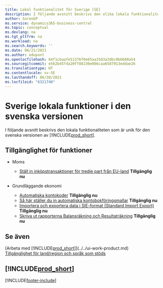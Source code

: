 ```yaml
---
title: Lokal funktionalitet för Sverige [SE]
description: I följande avsnitt beskrivs den olika lokala funktionaliteten i den svenska versionen av Business Central.
author: SorenGP
ms.service: dynamics365-business-central
ms.topic: conceptual
ms.devlang: na
ms.tgt_pltfrm: na
ms.workload: na
ms.search.keywords: ''
ms.date: 06/21/2021
ms.author: edupont
ms.openlocfilehash: 64f1cbaafe51376f0e65aa33d3a3dbc0b6688a54
ms.sourcegitcommit: e562b45fda20ff88230e086caa6587913eddae26
ms.translationtype: HT
ms.contentlocale: sv-SE
ms.lasthandoff: 06/30/2021
ms.locfileid: "6321740"
---
```

# <a name="sweden-local-functionality-in-the-swedish-version"></a>Sverige lokala funktioner i den svenska versionen

I följande avsnitt beskrivs den lokala funktionaliteten som är unik för den svenska versionen av [!INCLUDE[prod_short](../../includes/prod_short.md)].  

## <a name="feature-availability"></a>Tillgänglighet för funktioner  

* Moms
    * [Ställ in inköpstransaktioner för tredje part från EU-land](how-to-set-up-eu-third-party-purchase-transactions.md) **Tillgänglig nu**

* Grundläggande ekonomi
    * [Automatiska kontokoder](automatic-account-codes.md) **Tillgänglig nu**
    * [Så här ställer du in automatiska kontobokföringsmallar](how-to-set-up-automatic-account-posting-groups.md)  **Tillgänglig nu**
    * [Importera och exportera data i SIE-format (Standard Import Export)](how-to-import-and-export-data-in-standard-import-export-format.md) **Tillgänglig nu**  
    * [Skriva ut rapporterna Balansräkning och Resultaträkning](how-to-print-balance-sheet-and-income-statement-reports.md) **Tillgänglig nu**  

## <a name="see-also"></a>Se även

[Arbeta med [!INCLUDE[prod_short](../../includes/prod_short.md)]](../../ui-work-product.md)  
[Tillgänglighet för land/region och språk som stöds](/dynamics365/business-central/dev-itpro/compliance/apptest-countries-and-translations)  

## [!INCLUDE[prod_short](../../includes/free_trial_md.md)]  


[!INCLUDE[footer-include](../../includes/footer-banner.md)]